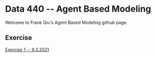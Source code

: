 # Data 440 -- Agent Based Modeling
  Welcome to Frank Qiu's Agent Based Modeling github page.
  
## Exercise
[Exercise 1 -- 9.3.2021](https://frank-q-00.github.io/Data-444/Exercise1.html)
  
  
  
  
